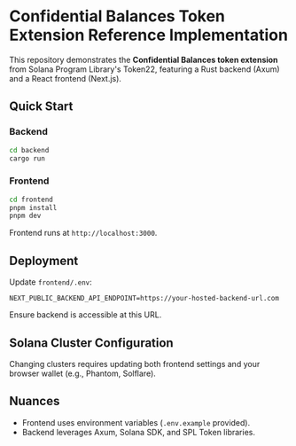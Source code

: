 # Confidential Balances Token Extension Reference Implementation

This repository demonstrates the **Confidential Balances token extension** from Solana Program Library's Token22, featuring a Rust backend (Axum) and a React frontend (Next.js).

## Quick Start

### Backend

```bash
cd backend
cargo run
```

### Frontend

```bash
cd frontend
pnpm install
pnpm dev
```

Frontend runs at `http://localhost:3000`.

## Deployment

Update `frontend/.env`:

```env
NEXT_PUBLIC_BACKEND_API_ENDPOINT=https://your-hosted-backend-url.com
```

Ensure backend is accessible at this URL.

## Solana Cluster Configuration

Changing clusters requires updating both frontend settings and your browser wallet (e.g., Phantom, Solflare).

## Nuances

- Frontend uses environment variables (`.env.example` provided).
- Backend leverages Axum, Solana SDK, and SPL Token libraries. 